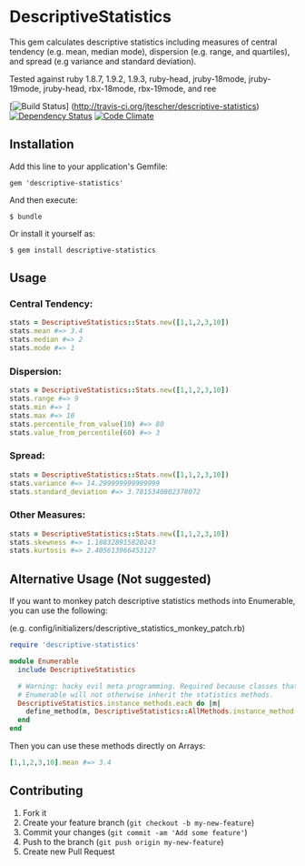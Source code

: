 # DescriptiveStatistics

This gem calculates descriptive statistics including measures of central tendency (e.g. mean, median mode), dispersion
(e.g. range, and quartiles), and spread (e.g variance and standard deviation).

Tested against ruby 1.8.7, 1.9.2, 1.9.3, ruby-head, jruby-18mode, jruby-19mode, jruby-head, rbx-18mode, rbx-19mode, and
ree

[![Build Status](https://secure.travis-ci.org/jtescher/descriptive-statistics.png)]
(http://travis-ci.org/jtescher/descriptive-statistics)
[![Dependency Status](https://gemnasium.com/jtescher/descriptive-statistics.png)](https://gemnasium.com/jtescher/descriptive-statistics)
[![Code Climate](https://codeclimate.com/badge.png)](https://codeclimate.com/github/jtescher/descriptive-statistics)
## Installation

Add this line to your application's Gemfile:

    gem 'descriptive-statistics'

And then execute:

    $ bundle

Or install it yourself as:

    $ gem install descriptive-statistics

## Usage

### Central Tendency:
```ruby
stats = DescriptiveStatistics::Stats.new([1,1,2,3,10])
stats.mean #=> 3.4
stats.median #=> 2
stats.mode #=> 1
```

### Dispersion:
```ruby
stats = DescriptiveStatistics::Stats.new([1,1,2,3,10])
stats.range #=> 9
stats.min #=> 1
stats.max #=> 10
stats.percentile_from_value(10) #=> 80
stats.value_from_percentile(60) #=> 3
```

### Spread:
```ruby
stats = DescriptiveStatistics::Stats.new([1,1,2,3,10])
stats.variance #=> 14.299999999999999
stats.standard_deviation #=> 3.7815340802378072
```

### Other Measures:
```ruby
stats = DescriptiveStatistics::Stats.new([1,1,2,3,10])
stats.skewness #=> 1.188328915820243
stats.kurtosis #=> 2.405613966453127
```

## Alternative Usage (Not suggested)
If you want to monkey patch descriptive statistics methods into Enumerable, you can use the following:

(e.g. config/initializers/descriptive_statistics_monkey_patch.rb)
```ruby
require 'descriptive-statistics'

module Enumerable
  include DescriptiveStatistics

  # Warning: hacky evil meta programming. Required because classes that have already included
  # Enumerable will not otherwise inherit the statistics methods.
  DescriptiveStatistics.instance_methods.each do |m|
    define_method(m, DescriptiveStatistics::AllMethods.instance_method(m))
  end
end
```

Then you can use these methods directly on Arrays:
```ruby
[1,1,2,3,10].mean #=> 3.4
```

## Contributing

1. Fork it
2. Create your feature branch (`git checkout -b my-new-feature`)
3. Commit your changes (`git commit -am 'Add some feature'`)
4. Push to the branch (`git push origin my-new-feature`)
5. Create new Pull Request
